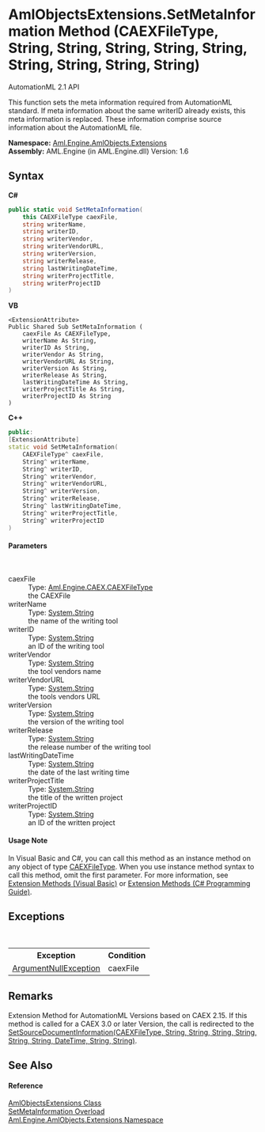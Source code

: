 # AmlObjectsExtensions.SetMetaInformation Method (CAEXFileType, String, String, String, String, String, String, String, String, String)
AutomationML 2.1 API 

This function sets the meta information required from AutomationML standard. If meta information about the same writerID already exists, this meta information is replaced. These information comprise source information about the AutomationML file.

**Namespace:**&nbsp;<a href="N_Aml_Engine_AmlObjects_Extensions">Aml.Engine.AmlObjects.Extensions</a><br />**Assembly:**&nbsp;AML.Engine (in AML.Engine.dll) Version: 1.6

## Syntax

**C#**<br />
``` C#
public static void SetMetaInformation(
	this CAEXFileType caexFile,
	string writerName,
	string writerID,
	string writerVendor,
	string writerVendorURL,
	string writerVersion,
	string writerRelease,
	string lastWritingDateTime,
	string writerProjectTitle,
	string writerProjectID
)
```

**VB**<br />
``` VB
<ExtensionAttribute>
Public Shared Sub SetMetaInformation ( 
	caexFile As CAEXFileType,
	writerName As String,
	writerID As String,
	writerVendor As String,
	writerVendorURL As String,
	writerVersion As String,
	writerRelease As String,
	lastWritingDateTime As String,
	writerProjectTitle As String,
	writerProjectID As String
)
```

**C++**<br />
``` C++
public:
[ExtensionAttribute]
static void SetMetaInformation(
	CAEXFileType^ caexFile, 
	String^ writerName, 
	String^ writerID, 
	String^ writerVendor, 
	String^ writerVendorURL, 
	String^ writerVersion, 
	String^ writerRelease, 
	String^ lastWritingDateTime, 
	String^ writerProjectTitle, 
	String^ writerProjectID
)
```


#### Parameters
&nbsp;<dl><dt>caexFile</dt><dd>Type: <a href="T_Aml_Engine_CAEX_CAEXFileType">Aml.Engine.CAEX.CAEXFileType</a><br />the CAEXFile</dd><dt>writerName</dt><dd>Type: <a href="https://docs.microsoft.com/dotnet/api/system.string" target="_parent" rel="noopener noreferrer">System.String</a><br />the name of the writing tool</dd><dt>writerID</dt><dd>Type: <a href="https://docs.microsoft.com/dotnet/api/system.string" target="_parent" rel="noopener noreferrer">System.String</a><br />an ID of the writing tool</dd><dt>writerVendor</dt><dd>Type: <a href="https://docs.microsoft.com/dotnet/api/system.string" target="_parent" rel="noopener noreferrer">System.String</a><br />the tool vendors name</dd><dt>writerVendorURL</dt><dd>Type: <a href="https://docs.microsoft.com/dotnet/api/system.string" target="_parent" rel="noopener noreferrer">System.String</a><br />the tools vendors URL</dd><dt>writerVersion</dt><dd>Type: <a href="https://docs.microsoft.com/dotnet/api/system.string" target="_parent" rel="noopener noreferrer">System.String</a><br />the version of the writing tool</dd><dt>writerRelease</dt><dd>Type: <a href="https://docs.microsoft.com/dotnet/api/system.string" target="_parent" rel="noopener noreferrer">System.String</a><br />the release number of the writing tool</dd><dt>lastWritingDateTime</dt><dd>Type: <a href="https://docs.microsoft.com/dotnet/api/system.string" target="_parent" rel="noopener noreferrer">System.String</a><br />the date of the last writing time</dd><dt>writerProjectTitle</dt><dd>Type: <a href="https://docs.microsoft.com/dotnet/api/system.string" target="_parent" rel="noopener noreferrer">System.String</a><br />the title of the written project</dd><dt>writerProjectID</dt><dd>Type: <a href="https://docs.microsoft.com/dotnet/api/system.string" target="_parent" rel="noopener noreferrer">System.String</a><br />an ID of the written project</dd></dl>

#### Usage Note
In Visual Basic and C#, you can call this method as an instance method on any object of type <a href="T_Aml_Engine_CAEX_CAEXFileType">CAEXFileType</a>. When you use instance method syntax to call this method, omit the first parameter. For more information, see <a href="https://docs.microsoft.com/dotnet/visual-basic/programming-guide/language-features/procedures/extension-methods" target="_blank" rel="noopener noreferrer">Extension Methods (Visual Basic)</a> or <a href="https://docs.microsoft.com/dotnet/csharp/programming-guide/classes-and-structs/extension-methods" target="_blank" rel="noopener noreferrer">Extension Methods (C# Programming Guide)</a>.

## Exceptions
&nbsp;<table><tr><th>Exception</th><th>Condition</th></tr><tr><td><a href="https://docs.microsoft.com/dotnet/api/system.argumentnullexception" target="_parent" rel="noopener noreferrer">ArgumentNullException</a></td><td>caexFile</td></tr></table>

## Remarks
Extension Method for AutomationML Versions based on CAEX 2.15. If this method is called for a CAEX 3.0 or later Version, the call is redirected to the <a href="M_Aml_Engine_AmlObjects_Extensions_AmlObjectsExtensions_SetSourceDocumentInformation">SetSourceDocumentInformation(CAEXFileType, String, String, String, String, String, String, DateTime, String, String)</a>.

## See Also


#### Reference
<a href="T_Aml_Engine_AmlObjects_Extensions_AmlObjectsExtensions">AmlObjectsExtensions Class</a><br /><a href="Overload_Aml_Engine_AmlObjects_Extensions_AmlObjectsExtensions_SetMetaInformation">SetMetaInformation Overload</a><br /><a href="N_Aml_Engine_AmlObjects_Extensions">Aml.Engine.AmlObjects.Extensions Namespace</a><br />